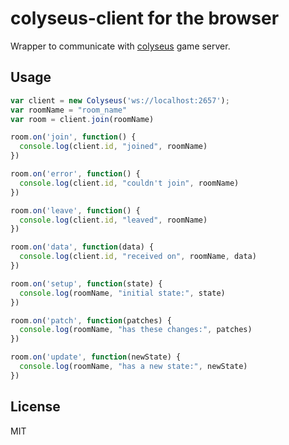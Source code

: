 # colyseus-client for the browser

Wrapper to communicate with [colyseus](https://github.com/gamestdio/colyseus) game server.

## Usage

```javascript
var client = new Colyseus('ws://localhost:2657');
var roomName = "room_name"
var room = client.join(roomName)

room.on('join', function() {
  console.log(client.id, "joined", roomName)
})

room.on('error', function() {
  console.log(client.id, "couldn't join", roomName)
})

room.on('leave', function() {
  console.log(client.id, "leaved", roomName)
})

room.on('data', function(data) {
  console.log(client.id, "received on", roomName, data)
})

room.on('setup', function(state) {
  console.log(roomName, "initial state:", state)
})

room.on('patch', function(patches) {
  console.log(roomName, "has these changes:", patches)
})

room.on('update', function(newState) {
  console.log(roomName, "has a new state:", newState)
})

```

## License

MIT

